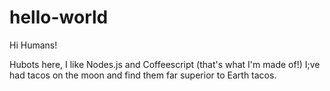 hello-world
===========

Hi Humans!

Hubots here, I like Nodes.js and Coffeescript (that's what I'm made of!)
I;ve had tacos on the moon and find them far superior to Earth tacos.
